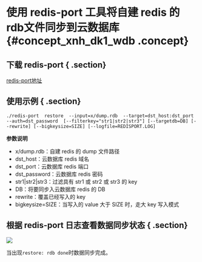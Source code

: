 # 使用 redis-port 工具将自建 redis 的 rdb文件同步到云数据库 {#concept_xnh_dk1_wdb .concept}

## 下载 redis-port { .section}

[redis-port地址](http://docs-aliyun.cn-hangzhou.oss.aliyun-inc.com/assets/attach/66008/cn_zh/1526545851725/redis-port)

## 使用示例 { .section}

```
./redis-port  restore  --input=x/dump.rdb  --target=dst_host:dst_port   --auth=dst_password  [--filterkey="str1|str2|str3"] [--targetdb=DB] [--rewrite] [--bigkeysize=SIZE] [--logfile=REDISPORT.LOG]
```

**参数说明**

-   x/dump.rdb：自建 redis 的 dump 文件路径
-   dst\_host：云数据库 redis 域名
-   dst\_port：云数据库 redis 端口
-   dst\_password：云数据库 redis 密码
-   str1|str2|str3：过滤具有 str1 或 str2 或 str3 的 key
-   DB：将要同步入云数据库 redis 的 DB
-   rewrite：覆盖已经写入的 key
-   bigkeysize=SIZE：当写入的 value 大于 SIZE 时，走大 key 写入模式

## 根据 redis-port 日志查看数据同步状态 { .section}

![](http://static-aliyun-doc.oss-cn-hangzhou.aliyuncs.com/assets/img/3158/2802_zh-CN.png)

当出现`restore: rdb done`时数据同步完成。

